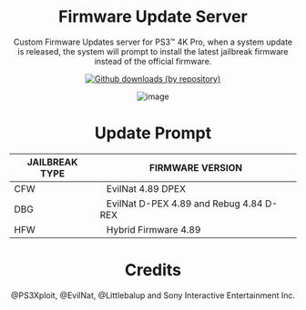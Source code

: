 <div align="center"> 

# Firmware Update Server
Custom Firmware Updates server for PS3™ 4K Pro, when a system update is released, the system will prompt to install the latest jailbreak firmware instead of the official firmware.

[![Github downloads (by repository)](https://img.shields.io/github/downloads/LuanTeles/DB-Firmware-Updates/total.svg?style=social)](https://github.com/LuanTeles/DB-Firmware-Updates/releases)

![image](https://user-images.githubusercontent.com/74815634/149708912-5daab013-1c72-4cdb-892f-7370e1466fbf.png)

# Update Prompt
  
| JAILBREAK TYPE | FIRMWARE VERSION
|-----------|-------------------------
| CFW |⠀EvilNat 4.89 DPEX
| DBG |⠀EvilNat D-PEX 4.89 and Rebug 4.84 D-REX
| HFW |⠀Hybrid Firmware 4.89

 
# Credits 
@PS3Xploit, @EvilNat, @Littlebalup and Sony Interactive Entertainment Inc.
</div>
